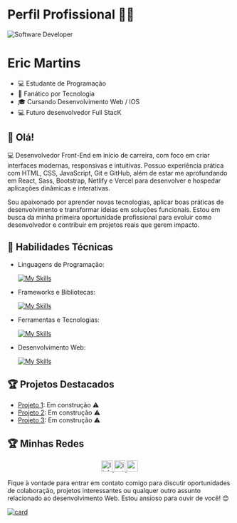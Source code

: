 
<h1>Perfil Profissional 👩‍💻</h1>
<img src="https://i.pinimg.com/originals/0f/25/e4/0f25e4668c1c7740b5ed41835339d67f.gif" alt="Software Developer">
  </div>
  
  # Eric Martins
  
  - 💻 Estudante de Programação
  - 🤖 Fanático por Tecnologia
  - 🎓 Cursando Desenvolvimento Web / IOS
  - 💻 Futuro desenvolvedor Full StacK
  
  
  ## 👋 Olá!
  
  💻 Desenvolvedor Front-End em início de carreira, com foco em criar interfaces modernas, responsivas e intuitivas. Possuo experiência prática com HTML, CSS, JavaScript, Git e GitHub, além de estar me aprofundando em React, Sass, Bootstrap, Netlify e Vercel para desenvolver e hospedar aplicações dinâmicas e interativas.

Sou apaixonado por aprender novas tecnologias, aplicar boas práticas de desenvolvimento e transformar ideias em soluções funcionais. Estou em busca da minha primeira oportunidade profissional para evoluir como desenvolvedor e contribuir em projetos reais que gerem impacto.
  
  ## 🚀 Habilidades Técnicas
  
  - Linguagens de Programação: 
  
      [![My Skills](https://skillicons.dev/icons?i=javascript)](https://skillicons.dev)
  - Frameworks e Bibliotecas: 
  
      [![My Skills](https://skillicons.dev/icons?i=react,sass,bootstrap)](https://skillicons.dev)

  - Ferramentas e Tecnologias: 
  
      [![My Skills](https://skillicons.dev/icons?i=visualstudio,git,github,netlify,vercel)](https://skillicons.dev)
  - Desenvolvimento Web:
  
      [![My Skills](https://skillicons.dev/icons?i=html,css)](https://skillicons.dev)
  
  ## 🏆 Projetos Destacados
  
  - [Projeto 1](https://github.com/euericmelo/PetShop): Em construção ⚠️
  - [Projeto 2](https://github.com/euericmelo/DebugCafe): Em construção ⚠️
  - [Projeto 3](https://github.com/euericmelo/projeto3): Em construção ⚠️
  
  ## 🏆 Minhas Redes
  
  <div align="center">
    <a href="https://www.linkedin.com/in/euericmelo" target="_blank">
      <img src="https://img.shields.io/static/v1?message=LinkedIn&logo=linkedin&label=&color=0077B5&logoColor=white&labelColor=&style=for-the-badge" height="25" alt="linkedin logo"  />
    </a>
    <a href="euericmelo" target="_blank">
      <img src="https://img.shields.io/static/v1?message=Instagram&logo=instagram&label=&color=E4405F&logoColor=white&labelColor=&style=for-the-badge" height="25" alt="instagram logo"  />
    </a>
    <a href="euericmelo" target="_blank">
      <img src="https://img.shields.io/static/v1?message=Youtube&logo=youtube&label=&color=FF0000&logoColor=white&labelColor=&style=for-the-badge" height="25" alt="youtube logo"  />
    </a>
  </div>
  
  Fique à vontade para entrar em contato comigo para discutir oportunidades de colaboração, projetos interessantes ou qualquer outro assunto relacionado ao desenvolvimento Web. Estou ansioso para ouvir de você! 😊

[![card](https://github-readme-stats.vercel.app/api?username=euericmelo&theme=dark&show_icons=true)](https://github.com/anuraghazra/github-readme-stats)